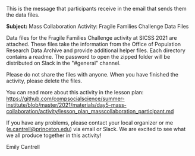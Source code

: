 This is the message that participants receive in the email that sends them the data files.

__Subject:__ Mass Collaboration Activity: Fragile Families Challenge Data Files

Data files for the Fragile Families Challenge activity at SICSS 2021 are attached. These files take the information from the Office of Population Research Data Archive and provide additional helper files. Each directory contains a readme. The password to open the zipped folder will be distributed on Slack in the "#general" channel.

Please do not share the files with anyone. When you have finished the activity, please delete the files. 

You can read more about this activity in the lesson plan: https://github.com/compsocialscience/summer-institute/blob/master/2021/materials/day5-mass-collaboration/activity/lesson_plan_masscollaboration_participant.md

If you have any problems, please contact your local organizer or me (e.cantrell@princeton.edu) via email or Slack. We are excited to see what we all produce together in this activity!

Emily Cantrell
